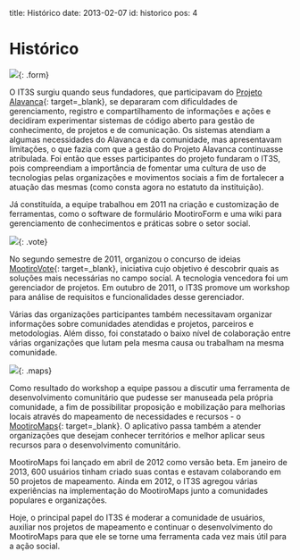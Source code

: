 title: Histórico
date: 2013-02-07
id: historico
pos: 4

Histórico
=========

![][form]{: .form}

O IT3S surgiu quando seus fundadores, que participavam do [Projeto Alavanca](http://projeto-alavanca.org/){: target=_blank}, se depararam com dificuldades de gerenciamento, registro e compartilhamento de informações e ações e decidiram experimentar sistemas de código aberto para gestão de conhecimento, de projetos e de comunicação. Os sistemas atendiam a algumas necessidades do Alavanca e da comunidade, mas apresentavam limitações, o que fazia com que a gestão do Projeto Alavanca continuasse atribulada. Foi então que esses participantes do projeto fundaram o IT3S, pois compreendiam a importância de fomentar uma cultura de uso de tecnologias pelas organizações e movimentos sociais a fim de fortalecer a atuação das mesmas (como consta agora no estatuto da instituição).

Já constituída, a equipe trabalhou em 2011 na criação e customização de ferramentas, como o software de formulário MootiroForm e uma wiki para gerenciamento de conhecimentos e práticas sobre o setor social.

![][vote]{: .vote}

No segundo semestre de 2011, organizou o concurso de ideias [MootiroVote](http://vote.mootiro.org/){: target=_blank}, iniciativa cujo objetivo é descobrir quais as soluções mais necessárias no campo social. A tecnologia vencedora foi um gerenciador de projetos. Em outubro de 2011, o IT3S promove um workshop para análise de requisitos e funcionalidades desse gerenciador.

Várias das organizações participantes também necessitavam organizar informações sobre comunidades atendidas e projetos, parceiros e metodologias. Além disso, foi constatado o baixo nível de colaboração entre várias organizações que lutam pela mesma causa ou trabalham na mesma comunidade.

![][maps]{: .maps}

Como resultado do workshop a equipe passou a discutir uma ferramenta de desenvolvimento comunitário que pudesse ser manuseada pela própria comunidade, a fim de possibilitar proposição e mobilização para melhorias locais através do mapeamento de necessidades e recursos - o [MootiroMaps](http://maps.mootiro.org/){: target=_blank}. O aplicativo passa também a atender organizações que desejam conhecer territórios e melhor aplicar seus recursos para o desenvolvimento comunitário.

MootiroMaps foi lançado em abril de 2012 como versão beta. Em janeiro de 2013, 600 usuários tinham criado suas contas e estavam colaborando em 50 projetos de mapeamento. Ainda em 2012, o IT3S agregou várias experiências na implementação do MootiroMaps junto a comunidades populares e organizações.

Hoje, o principal papel do IT3S é moderar a comunidade de usuários, auxiliar nos projetos de mapeamento e continuar o desenvolvimento do MootiroMaps para que ele se torne uma ferramenta cada vez mais útil para a ação social.


[form]: /static/images/sobre/historico/form.png
[vote]: /static/images/sobre/historico/vote.png
[maps]: /static/images/sobre/historico/maps.png

